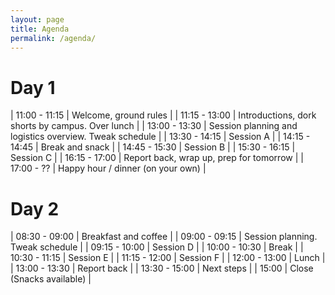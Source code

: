 ```yaml
---
layout: page
title: Agenda
permalink: /agenda/
---
```




# Day 1

|	11:00 - 11:15		|	Welcome, ground rules	|
|	11:15 - 13:00		|	Introductions, dork shorts by campus. Over lunch	|
|	13:00 - 13:30		|	Session planning and logistics overview. Tweak schedule	|
|	13:30 - 14:15		|	Session A	|
|	14:15 - 14:45		|	Break and snack	|
|	14:45 - 15:30		|	Session B	|
|	15:30 - 16:15		|	Session C	|
|	16:15 - 17:00		|	Report back, wrap up, prep for tomorrow	|
|	17:00 - ??			|	Happy hour / dinner (on your own)	|

# Day 2

|	08:30 - 09:00   |	Breakfast and coffee	|
|	09:00 - 09:15   |	Session planning. Tweak schedule	|
|	09:15 - 10:00   |	Session D	|
|	10:00 - 10:30   |	Break	|
|	10:30 - 11:15   |	Session E	|
|	11:15 - 12:00   |	Session F	|
|	12:00 - 13:00   |	Lunch	|
|	13:00 - 13:30   |	Report back	|
|	13:30 - 15:00   |	Next steps	|
|	15:00   |	Close (Snacks available)	|

